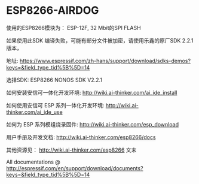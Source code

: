 # ESP8266-AIRDOG

使用的ESP8266模块为： ESP-12F,  32 Mbit的SPI FLASH


如果使用此SDK 编译失败，可能有部分文件被加密，请使用乐鑫的原厂SDK 2.2.1版本，

地址: https://www.espressif.com/zh-hans/support/download/sdks-demos?keys=&field_type_tid%5B%5D=14 

选择SDK: ESP8266 NONOS SDK V2.2.1


如何安装安信可一体化开发环境:  http://wiki.ai-thinker.com/ai_ide_install

如何使用安信可 ESP 系列一体化开发环境: http://wiki.ai-thinker.com/ai_ide_use

如何为 ESP 系列模组烧录固件:  http://wiki.ai-thinker.com/esp_download

用户手册及开发文档: http://wiki.ai-thinker.com/esp8266/docs

其他资源见： http://wiki.ai-thinker.com/esp8266 文末

All documentations @ http://espressif.com/en/support/download/documents?keys=&field_type_tid%5B%5D=14
